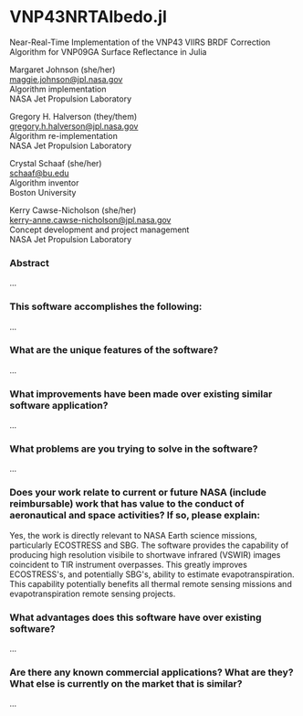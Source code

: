 # VNP43NRTAlbedo.jl

Near-Real-Time Implementation of the VNP43 VIIRS BRDF Correction Algorithm for VNP09GA Surface Reflectance in Julia

Margaret Johnson (she/her)<br>
[maggie.johnson@jpl.nasa.gov](mailto:maggie.johnson@jpl.nasa.gov)<br>
Algorithm implementation<br>
NASA Jet Propulsion Laboratory

Gregory H. Halverson (they/them)<br>
[gregory.h.halverson@jpl.nasa.gov](mailto:gregory.h.halverson@jpl.nasa.gov)<br>
Algorithm re-implementation<br>
NASA Jet Propulsion Laboratory

Crystal Schaaf (she/her)<br>
[schaaf@bu.edu](mailto:schaaf@bu.edu)<br>
Algorithm inventor<br>
Boston University

Kerry Cawse-Nicholson (she/her)<br>
[kerry-anne.cawse-nicholson@jpl.nasa.gov](mailto:kerry-anne.cawse-nicholson@jpl.nasa.gov)<br>
Concept development and project management<br>
NASA Jet Propulsion Laboratory

### Abstract

...


### This software accomplishes the following:

...

### What are the unique features of the software?

...

### What improvements have been made over existing similar software application?

...

### What problems are you trying to solve in the software?

...

### Does your work relate to current or future NASA (include reimbursable) work that has value to the conduct of aeronautical and space activities? If so, please explain:

Yes, the work is directly relevant to NASA Earth science missions, particularly ECOSTRESS and SBG.
The software provides the capability of producing high resolution visibile to shortwave infrared (VSWIR) images coincident to TIR instrument overpasses. This greatly improves ECOSTRESS's, and potentially SBG's, ability to estimate evapotranspiration. This capability potentially benefits all thermal remote sensing missions and evapotranspiration remote sensing projects. 

### What advantages does this software have over existing software?

...

### Are there any known commercial applications? What are they? What else is currently on the market that is similar?

...


